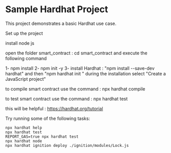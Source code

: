 # Sample Hardhat Project

This project demonstrates a basic Hardhat use case. 

Set up the project 

install node js 

open the folder smart_contract : cd smart_contract and execute the following command 

1- npm install 
2- npm init -y
3- install Hardhat : "npm install --save-dev hardhat" and then "npm hardhat init " during the installation select "Create a JavaScript project" 

to compile smart contract use the command : npx hardhat compile 

to test smart contract use the command : npx hardhat test 

this will be helpful : https://hardhat.org/tutorial



Try running some of the following tasks:

```shell
npx hardhat help
npx hardhat test
REPORT_GAS=true npx hardhat test
npx hardhat node
npx hardhat ignition deploy ./ignition/modules/Lock.js
```
